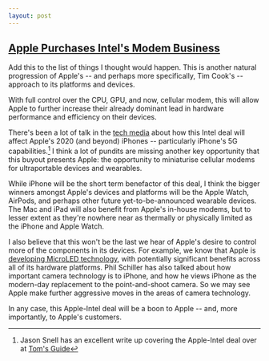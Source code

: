 ```yaml
---
layout: post
---
```

## [Apple Purchases Intel's Modem Business](https://www.apple.com/newsroom/2019/07/apple-to-acquire-the-majority-of-intels-smartphone-modem-business/)

Add this to the list of things I thought would happen. This is another natural progression of Apple's -- and perhaps more specifically, Tim Cook's -- approach to its platforms and devices.

With full control over the CPU, GPU, and now, cellular modem, this will allow Apple to further increase their already dominant lead in hardware performance and efficiency on their devices.

There's been a lot of talk in the [tech media](https://www.anandtech.com/show/14676/apple-to-buy-bulk-of-intels-smartphone-modem-business) about how this Intel deal will affect Apple's 2020 (and beyond) iPhones -- particularly iPhone's 5G capabilities.[^1] I think a lot of pundits are missing another key opportunity that this buyout presents Apple: the opportunity to miniaturise cellular modems for ultraportable devices and wearables.

While iPhone will be the short term benefactor of this deal, I think the bigger winners amongst Apple's devices and platforms will be the Apple Watch, AirPods, and perhaps other future yet-to-be-announced wearable devices. The Mac and iPad will also benefit from Apple's in-house modems, but to lesser extent as they're nowhere near as thermally or physically limited as the iPhone and Apple Watch.

I also believe that this won't be the last we hear of Apple's desire to control more of the components in its devices. For example, we know that Apple is [developing MicroLED technology](https://www.bloomberg.com/news/articles/2018-03-19/apple-is-said-to-develop-displays-to-replace-samsung-screens), with potentially significant benefits across all of its hardware platforms. Phil Schiller has also talked about how important camera technology is to iPhone, and how he views iPhone as the modern-day replacement to the point-and-shoot camera. So we may see Apple make further aggressive moves in the areas of camera technology.

In any case, this Apple-Intel deal will be a boon to Apple -- and, more importantly, to Apple's customers. 

[^1]: Jason Snell has an excellent write up covering the Apple-Intel deal over at [Tom's Guide](https://www.tomsguide.com/opinion/heres-why-apple-is-spending-dollar1-billion-to-buy-intels-modems)
